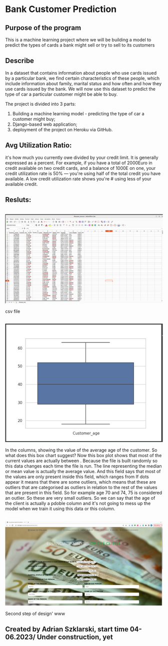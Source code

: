 # Bank Customer Prediction

## Purpose of the program

This is a machine learning project where we will be building a model to predict the types of cards a bank might sell or try to sell to its customers


## Describe

In a dataset that contains information about people who use cards issued by a particular bank, we find certain characteristics of these people, which include information about family, marital status and how often and how they use cards issued by the bank. We will now use this dataset to predict the type of car a particular customer might be able to buy. 

The project is divided into 3 parts:
1. Building a machine learning model - predicting the type of car a customer might buy;
2. Django-based web application;
3. deployment of the project on Heroku via GitHub.

## Avg Utilization Ratio: 
it's how much you currently owe divided by your credit limit. It is generally expressed as a percent.  For example, if you have a total of 2000Euro in credit available on two credit cards, and a balance of 1000E on one, your credit  utilization rate is 50% — you're using half of the total credit you have available. A low credit utilization rate shows you're # using less of your available credit.

## Resluts:
<br>
<img src="images/csv.png" alt="csv file">
<p>csv file</p>
<br>
<img src="images/chart.png" alt="Customer age">
<p>In the columns, showing the value of the average age of the customer. So what does this box chart suggest? Now this box plot shows that most of the current values are actually between <a, b>. Because the file is built randomly so this data changes each time the file is run. The line representing the median or mean value is actually the average value. And this field says that most of the values are only present inside this field, which ranges from <a.b> If dots appear it means that there are some outliers, which means that these are outliers that are categorised as outliers in relation to the rest of the values that are present in this field. So for example age 70 and 74, 75 is considered an outlier. So these are very small outliers. So we can say that the age of the client is actually a pdoble column and it's not going to mess up the model when we train it using this data or this column. </p>

<br>
<img src="images/www.png" alt="csv file">
<p>Second step of design' www</p>


## Created by Adrian Szklarski, start time 04-06.2023/ Under construction, yet

